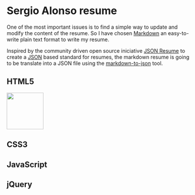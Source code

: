 # Sergio Alonso resume

One of the most important issues is to find a simple way to update and modify the content of the resume. So I have chosen [Markdown](http://daringfireball.net/projects/markdown/) an easy-to-write plain text format to write my resume.

Inspired by the community driven open source iniciative [JSON Resume](https://jsonresume.org/) to create a [JSON](http://json.org/) based standard for resumes,
the markdown resume is going to be translate into a JSON file using the [markdown-to-json](https://github.com/scottstanfield/markdown-to-json) tool.

## HTML5

<img src="https://upload.wikimedia.org/wikipedia/commons/6/61/HTML5_logo_and_wordmark.svg" width="100">

## CSS3

## JavaScript

## jQuery
